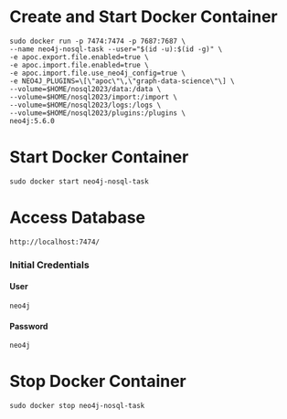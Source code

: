 # Create and Start Docker Container

```
sudo docker run -p 7474:7474 -p 7687:7687 \
--name neo4j-nosql-task --user="$(id -u):$(id -g)" \
-e apoc.export.file.enabled=true \
-e apoc.import.file.enabled=true \
-e apoc.import.file.use_neo4j_config=true \
-e NEO4J_PLUGINS=\[\"apoc\"\,\"graph-data-science\"\] \
--volume=$HOME/nosql2023/data:/data \
--volume=$HOME/nosql2023/import:/import \
--volume=$HOME/nosql2023/logs:/logs \
--volume=$HOME/nosql2023/plugins:/plugins \
neo4j:5.6.0
```

# Start Docker Container
```
sudo docker start neo4j-nosql-task
```

# Access Database
```
http://localhost:7474/
```

### Initial Credentials
#### User
```
neo4j
```
#### Password
```
neo4j
```

# Stop Docker Container
```
sudo docker stop neo4j-nosql-task
```
